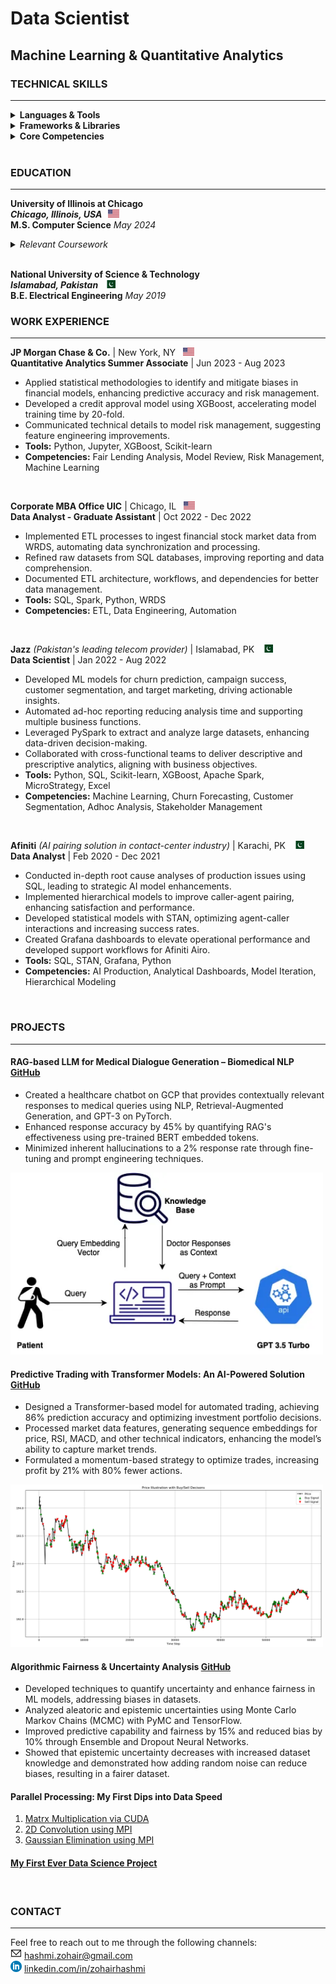 # Data Scientist
## Machine Learning & Quantitative Analytics  
### TECHNICAL SKILLS

---

<details>
  <summary><strong>Languages & Tools</strong></summary>
  <ul>
    <li><strong>Programming Languages:</strong>
      <ul>
        <li>Python</li>
        <li>C++</li>
        <li>SQL</li>
      </ul>
    </li>
    <li><strong>Tools & Platforms:</strong>
      <ul>
        <li>Spark</li>
        <li>Google Cloud Platform (GCP)</li>
        <li>Tableau</li>
        <li>Teradata</li>
        <li>MicroStrategy</li>
        <li>Grafana</li>
        <li>JIRA, Confluence</li>
      </ul>
    </li>
  </ul>
</details>

<details>
  <summary><strong>Frameworks & Libraries</strong></summary>
  <ul>
    <li>NumPy</li>
    <li>Pandas</li>
    <li>Matplotlib</li>
    <li>XGBoost</li>
    <li>Scikit-learn</li>
    <li>PyTorch</li>
    <li>PyMC</li>
    <li>TensorFlow</li>
  </ul>
</details>

<details>
  <summary><strong>Core Competencies</strong></summary>
  <ul>
    <li>Data Mining</li>
    <li>Visualization</li>
    <li>Machine Learning</li>
    <li>Deep Learning</li>
    <li>Database Management</li>
    <li>Distributed Computing</li>
  </ul>
</details>
<br>

### EDUCATION

---
**University of Illinois at Chicago**  
***Chicago, Illinois, USA* &nbsp; <img src="/assets/us.png" alt="US Flag" width="18" height="13">**  
**M.S. Computer Science** _May 2024_
<details>
  <summary><em>Relevant Coursework</em></summary>
  <ul>
    <li>Machine Learning</li>
    <li>Artificial Intelligence</li>
    <li>Computer Algorithms</li>
    <li>Big Data Mining</li>
    <li>Neural Networks</li>
    <li>Biomedical NLP</li>
    <li>Economics & Computation</li>
    <li>Parallel Processing</li>
  </ul>
</details>
<br>

**National University of Science & Technology**  
***Islamabad, Pakistan* &nbsp; <img src="assets/pk.png" alt="Pakistan Flag" width="18" height="13">**  
**B.E. Electrical Engineering** _May 2019_
<br>

### WORK EXPERIENCE

---
**JP Morgan Chase & Co.** | New York, NY &nbsp; <img src="/assets/us.png" alt="US Flag" width="18" height="13">  
**Quantitative Analytics Summer Associate** | Jun 2023 - Aug 2023  
- Applied statistical methodologies to identify and mitigate biases in financial models, enhancing predictive accuracy and risk management.
- Developed a credit approval model using XGBoost, accelerating model training time by 20-fold.
- Communicated technical details to model risk management, suggesting feature engineering improvements.
- **Tools:** Python, Jupyter, XGBoost, Scikit-learn
- **Competencies:** Fair Lending Analysis, Model Review, Risk Management, Machine Learning
<br>

**Corporate MBA Office UIC** | Chicago, IL &nbsp; <img src="/assets/us.png" alt="US Flag" width="18" height="13">  
**Data Analyst - Graduate Assistant** | Oct 2022 - Dec 2022  
- Implemented ETL processes to ingest financial stock market data from WRDS, automating data synchronization and processing.
- Refined raw datasets from SQL databases, improving reporting and data comprehension.
- Documented ETL architecture, workflows, and dependencies for better data management.
- **Tools:** SQL, Spark, Python, WRDS
- **Competencies:** ETL, Data Engineering, Automation
<br>

**Jazz** *(Pakistan's leading telecom provider)* | Islamabad, PK &nbsp; <img src="/assets/pk.png" alt="Pakistan Flag" width="18" height="13">  
**Data Scientist** | Jan 2022 - Aug 2022  
- Developed ML models for churn prediction, campaign success, customer segmentation, and target marketing, driving actionable insights.
- Automated ad-hoc reporting reducing analysis time and supporting multiple business functions.
- Leveraged PySpark to extract and analyze large datasets, enhancing data-driven decision-making.
- Collaborated with cross-functional teams to deliver descriptive and prescriptive analytics, aligning with business objectives.
- **Tools:** Python, SQL, Scikit-learn, XGBoost, Apache Spark, MicroStrategy, Excel
- **Competencies:** Machine Learning, Churn Forecasting, Customer Segmentation, Adhoc Analysis, Stakeholder Management
<br>

**Afiniti** *(AI pairing solution in contact-center industry)* | Karachi, PK &nbsp; <img src="/assets/pk.png" alt="Pakistan Flag" width="18" height="13">  
**Data Analyst** | Feb 2020 - Dec 2021  
- Conducted in-depth root cause analyses of production issues using SQL, leading to strategic AI model enhancements.
- Implemented hierarchical models to improve caller-agent pairing, enhancing satisfaction and performance.
- Developed statistical models with STAN, optimizing agent-caller interactions and increasing success rates.
- Created Grafana dashboards to elevate operational performance and developed support workflows for Afiniti Airo.
- **Tools:** SQL, STAN, Grafana, Python
- **Competencies:** AI Production, Analytical Dashboards, Model Iteration, Hierarchical Modeling
<br>

### PROJECTS

---
#### RAG-based LLM for Medical Dialogue Generation – Biomedical NLP [GitHub](https://github.com/advaitpai/Medical-Dialog-Generation)

- Created a healthcare chatbot on GCP that provides contextually relevant responses to medical queries using NLP, Retrieval-Augmented Generation, and GPT-3 on PyTorch.
- Enhanced response accuracy by 45% by quantifying RAG's effectiveness using pre-trained BERT embedded tokens.
- Minimized inherent hallucinations to a 2% response rate through fine-tuning and prompt engineering techniques.
<!-- Adding an image under the project -->
<img src="assets/RAG.png" alt="Predictive Trading Transformer" width="500">

#### Predictive Trading with Transformer Models: An AI-Powered Solution [GitHub](https://github.com/zohairhashmi/blockhouse-transformers)

- Designed a Transformer-based model for automated trading, achieving 86% prediction accuracy and optimizing investment portfolio decisions.
- Processed market data features, generating sequence embeddings for price, RSI, MACD, and other technical indicators, enhancing the model’s ability to capture market trends.
- Formulated a momentum-based strategy to optimize trades, increasing profit by 21% with 80% fewer actions.
<!-- Adding an image under the project -->
<img src="assets/blockhouse-trading.png" alt="Predictive Trading Transformer" width="500">

#### Algorithmic Fairness & Uncertainty Analysis  [GitHub](https://github.com/zohairhashmi/uncertainty-quantification)

- Developed techniques to quantify uncertainty and enhance fairness in ML models, addressing biases in datasets.
- Analyzed aleatoric and epistemic uncertainties using Monte Carlo Markov Chains (MCMC) with PyMC and TensorFlow.
- Improved predictive capability and fairness by 15% and reduced bias by 10% through Ensemble and Dropout Neural Networks.
- Showed that epistemic uncertainty decreases with increased dataset knowledge and demonstrated how adding random noise can reduce biases, resulting in a fairer dataset.

#### Parallel Processing: My First Dips into Data Speed
1. [Matrx Multiplication via CUDA](https://github.com/zohairhashmi/cuda-parallel-processing)
2. [2D Convolution using MPI](https://github.com/zohairhashmi/gaussian-elimination)
3. [Gaussian Elimination using MPI](https://github.com/zohairhashmi/Convolution2D-Parallel-Processing)

#### [My First Ever Data Science Project](https://github.com/zohairhashmi/ibm-datascience-capstone-project)
<br>

### CONTACT

---

Feel free to reach out to me through the following channels:  
**<img src="/assets/email_logo.png" alt="US Flag" width="18" height="18">** [hashmi.zohair@gmail.com](mailto:hashmi.zohair@gmail.com)  
**<img src="/assets/linkedin_logo.png" alt="US Flag" width="18" height="18">** [linkedin.com/in/zohairhashmi](https://linkedin.com/in/zohairhashmi)

